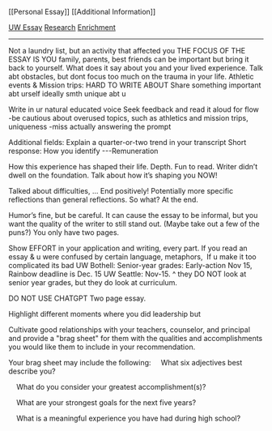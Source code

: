 [[Personal Essay]]
[[Additional Information]]

[UW Essay](https://docs.google.com/document/d/1hK8XVfD-kdVdXYMfqCo-W5d_Girwck7YQ_B7DbgQf0Q/edit?tab=t.0)
[Research](https://docs.google.com/document/d/1GzARsdfSsMI29Qnldc1KMdWfroNik-UQ9_5oc9fRUyI/edit?tab=t.0)
[Enrichment](https://docs.google.com/document/d/1r58rwXyS6WJoIJrbsyfPenmhATSiphgj5KdeHp6CWmQ/edit?tab=t.0)

---
Not a laundry list, but an activity that affected you
THE FOCUS OF THE ESSAY IS YOU
family, parents, best friends can be important but bring it back to yourself. What does it say about you and your lived experience.
Talk abt obstacles, but dont focus too much on the trauma in your life.
Athletic events & Mission trips: HARD TO WRITE ABOUT
Share something important abt urself ideally smth unique abt u

Write in ur natural educated voice
Seek feedback and read it aloud for flow
-be cautious about overused topics, such as athletics and mission trips, uniqueness
-miss actually answering the prompt

Additional fields: Explain a quarter-or-two trend in your transcript
Short response: How you identify
---Remuneration

How this experience has shaped their life. Depth. Fun to read. Writer didn’t dwell on the foundation. Talk about how it’s shaping you NOW!

Talked about difficulties, … End positively!
Potentially more specific reflections than general reflections. So what? At the end.

Humor’s fine, but be careful. It can cause the essay to be informal, but you want the quality of the writer to still stand out. (Maybe take out a few of the puns?) You only have two pages.

Show EFFORT in your application and writing, every part.
If you read an essay & u were confused by certain language, metaphors, 
If u make it too complicated its bad
UW Bothell: Senior-year grades: Early-action Nov 15, Rainbow deadline is Dec. 15
UW Seattle: Nov-15.
^ they DO NOT look at senior year grades, but they do look at curriculum.

DO NOT USE CHATGPT
Two page essay.


Highlight different moments where you did leadership but 

Cultivate good relationships with your teachers, counselor, and principal and provide a "brag sheet" for them with the qualities and accomplishments you would like them to include in your recommendation.

Your brag sheet may include the following:
    What six adjectives best describe you?

    What do you consider your greatest accomplishment(s)?

    What are your strongest goals for the next five years?

    What is a meaningful experience you have had during high school?